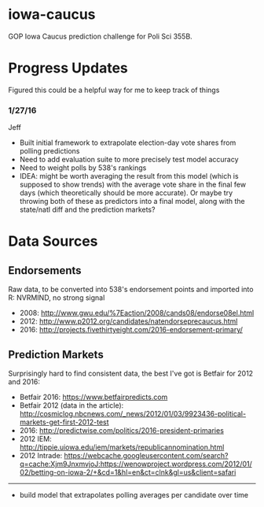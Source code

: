 # iowa-caucus
GOP Iowa Caucus prediction challenge for Poli Sci 355B.

# Progress Updates
Figured this could be a helpful way for me to keep track of things

### 1/27/16
Jeff
- Built initial framework to extrapolate election-day vote shares from polling predictions
- Need to add evaluation suite to more precisely test model accuracy
- Need to weight polls by 538's rankings
- IDEA: might be worth averaging the result from this model (which is supposed to show trends) with the average vote share in the final few days (which theoretically should be more accurate). Or maybe try throwing both of these as predictors into a final model, along with the state/natl diff and the prediction markets?



# Data Sources

## Endorsements

Raw data, to be converted into 538's endorsement points and imported into R:
NVRMIND, no strong signal
- 2008: http://www.gwu.edu/%7Eaction/2008/cands08/endorse08el.html
- 2012: http://www.p2012.org/candidates/natendorseprecaucus.html
- 2016: http://projects.fivethirtyeight.com/2016-endorsement-primary/

## Prediction Markets

Surprisingly hard to find consistent data, the best I've got is Betfair for 2012 and 2016:

- Betfair 2016: https://www.betfairpredicts.com
- Betfair 2012 (data in the article): http://cosmiclog.nbcnews.com/_news/2012/01/03/9923436-political-markets-get-first-2012-test
- 2016: http://predictwise.com/politics/2016-president-primaries
- 2012 IEM: http://tippie.uiowa.edu/iem/markets/republicannomination.html
- 2012 Intrade: https://webcache.googleusercontent.com/search?q=cache:Xjm9JnxmvjoJ:https://wenowproject.wordpress.com/2012/01/02/betting-on-iowa-2/+&cd=1&hl=en&ct=clnk&gl=us&client=safari 



------------------------

- build model that extrapolates polling averages per candidate over time
